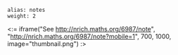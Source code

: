 ````
alias: notes
weight: 2
````

<:= iframe("See http://nrich.maths.org/6987/note", "http://nrich.maths.org/6987/note?mobile=1", 700, 1000, image="thumbnail.png") :>